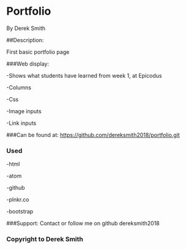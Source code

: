 # Portfolio
By Derek Smith


##Description:

First basic portfolio page

###Web display:

-Shows what students have learned from week 1, at Epicodus

-Columns

-Css

-Image inputs

-Link inputs

###Can be found at:
https://github.com/dereksmith2018/portfolio.git

### Used
-html

-atom

-github

-plnkr.co

-bootstrap

###Support:
Contact or follow me on github dereksmith2018

### Copyright to Derek Smith

